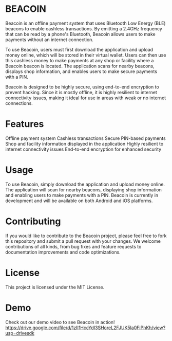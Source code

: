 # BEACOIN
Beacoin is an offline payment system that uses Bluetooth Low Energy (BLE) beacons to enable cashless transactions. By emitting a 2.4GHz frequency that can be read by a phone's Bluetooth, Beacoin allows users to make payments without an internet connection.

To use Beacoin, users must first download the application and upload money online, which will be stored in their virtual wallet. Users can then use this cashless money to make payments at any shop or facility where a Beacoin beacon is located. The application scans for nearby beacons, displays shop information, and enables users to make secure payments with a PIN.

Beacoin is designed to be highly secure, using end-to-end encryption to prevent hacking. Since it is mostly offline, it is highly resilient to internet connectivity issues, making it ideal for use in areas with weak or no internet connections.

# Features
Offline payment system
Cashless transactions
Secure PIN-based payments
Shop and facility information displayed in the application
Highly resilient to internet connectivity issues
End-to-end encryption for enhanced security
# Usage
To use Beacoin, simply download the application and upload money online. The application will scan for nearby beacons, displaying shop information and enabling users to make payments with a PIN. Beacoin is currently in development and will be available on both Android and iOS platforms.

# Contributing
If you would like to contribute to the Beacoin project, please feel free to fork this repository and submit a pull request with your changes. We welcome contributions of all kinds, from bug fixes and feature requests to documentation improvements and code optimizations.

# License
This project is licensed under the MIT License.
# Demo
Check out our demo video to see Beacoin in action!
https://drive.google.com/file/d/1zII1HccYdI3SHoreL2FJUK5Ia0FiPhKh/view?usp=drivesdk
